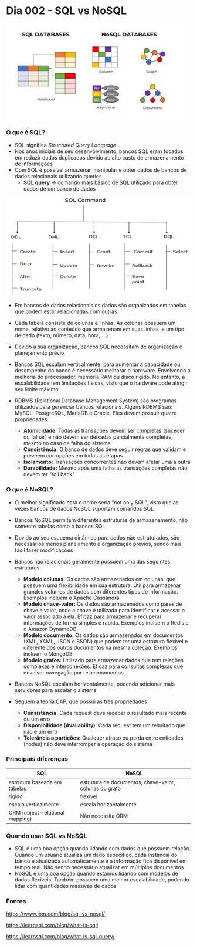 # Dia 002 - SQL vs NoSQL

<p align="center">
  <img src="images/sql_nosql.png" alt="SQL e NoSQL" width="530" height="260">
</p>

### O que é SQL?
- SQL significa *Structured Query Language*
- Nos anos iniciais de seu desenvolvimento, bancos SQL eram focados em reduzir dados duplicados devido ao alto custo de armazenamento de informações
- Com SQL é possível armazenar, manipular e obter dados de bancos de dados relacionais utilizando queries
    - **SQL query** → comando mais básico de SQL utilizado para obter dados de um banco de dados

<p align="center">
  <img src="images/comandosSQL.png" alt="Comandos SQL" width="500" height="270">
</p>

- Em bancos de dados relacionais os dados são organizados em tabelas que podem estar relacionadas com outras
  
- Cada tabela consiste de colunas e linhas. As colunas possuem um nome, relativo ao conteúdo que armazenam em suas linhas, e um tipo de dado (texto, número, data, hora, …)



- Devido a sua organização, bancos SQL necessitam de organização e planejamento prévio
- Bancos SQL escalam verticalmente, para aumentar a capacidade ou desempenho do banco é necessário melhorar o hardware. Envolvendo a melhoria do processador, memória RAM ou disco rígido. No entanto, a escalabilidade tem limitações físicas, visto que o hardware pode atingir seu limite máximo
- RDBMS (Relational Database Management System) são programas utilizados para gerenciar bancos relacionais. Alguns RDBMS são: MySQL, PostgreSQL, MariaDB e Oracle. Eles devem possuir quatro propriedades:
    - **Atomicidade**: Todas as transações devem ser completas (suceder ou falhar) e não devem ser deixadas parcialmente completas, mesmo no caso de falha do sistema
    - **Consistência:** O banco de dados deve seguir regras que validam e preveem corrupções em todas as etapas
    - **Isolamento:** Transações concorrentes não devem afetar uma a outra
    - **Durabilidade:** Mesmo após uma falha as transações completas não devem ter “roll back”


### O que é NoSQL?
- O melhor significado para o nome seria “not only SQL”, visto que as vezes bancos de dados NoSQL suportam comandos SQL
- Bancos NoSQL permitem diferentes estruturas de armazenamento, não somente tabelas como o bancos SQL
- Devido ao seu esquema dinâmico para dados não estruturados, são necessários menos planejamento e organização prévios, sendo mais fácil fazer modificações
- Bancos não relacionais geralmente possuem uma das seguintes estruturas:
    - **Modelo colunas:** Os dados são armazenados em colunas, que possuem uma flexibilidade em sua estrutura. Útil para armazenar grandes volumes de dados com diferentes tipos de informação. Exemplos incluem o Apache Cassandra
    - **Modelo chave-valor:** Os dados são armazenados como pares de chave e valor, onde a chave é utilizada para identificar e acessar o valor associado a ela. Eficaz para armazenar e recuperar informações de forma simples e rápida. Exemplos incluem o Redis e o Amazon DynamoDB
    - **Modelo documento:** Os dados são armazenados em documentos (XML, YAML, JSON e BSON) que podem ter uma estrutura flexível e diferente dos outros documentos na mesma coleção. Exemplos incluem o MongoDB
    - **Modelo grafos:** Utilizado para armazenar dados que tem relações complexas e interconexões. Eficaz para consultas complexas que envolver navegação por relacionamentos



- Bancos NoSQL escalam horizontalmente, podendo adicionar mais servidores para escalar o sistema
- Seguem a teoria CAP, que possui as três propriedades
    - **Consistência:** Cada request deve receber o resultado mais recente ou um erro
    - **Disponibilidade (Availability):** Cada request tem um resultado que não é um erro
    - **Tolerância a partições:** Qualquer atraso ou perda entre entidades (nodes) não deve interromper a operação do sistema

### Principais diferenças

| SQL | NoSQL |
| --- | --- |
| estrutura baseada em tabelas | estrutura de documentos, chave-valor, colunas ou grafo |
| rígido | flexível |
| escala verticalmente | escala horizontalmente |
| ORM (object-relational mapping) | Não necessita ORM |

### Quando usar SQL vs NoSQL

- SQL é uma boa opção quando lidando com dados que possuem relação. Quando um usuário atualiza um dado específico, cada instância do banco é atualizada automaticamente e a informação fica disponível em tempo real. Não sendo necessário atualizar em múltiplos documentos
- NoSQL é uma boa opção quando estamos lidando com modelos de dados flexíveis. Também possuem uma melhor escalabilidade, podendo lidar com quantidades massivas de dados

### Fontes

https://www.ibm.com/blog/sql-vs-nosql/

https://learnsql.com/blog/what-is-sql/

https://learnsql.com/blog/what-is-sql-query/
